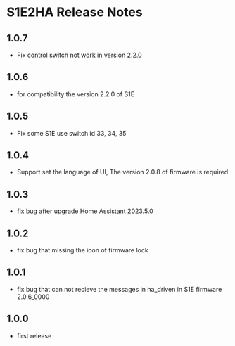 # S1E2HA Release Notes

## 1.0.7
* Fix control switch not work in version 2.2.0

## 1.0.6
* for compatibility the version 2.2.0 of S1E

## 1.0.5
* Fix some S1E use switch id 33, 34, 35

## 1.0.4
* Support set the language of UI, The version 2.0.8 of firmware is required

## 1.0.3
* fix bug after upgrade Home Assistant 2023.5.0

## 1.0.2
* fix bug that missing the icon of firmware lock

## 1.0.1
* fix bug that can not recieve the messages in ha_driven in S1E firmware 2.0.6_0000

## 1.0.0
* first release
